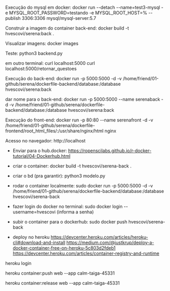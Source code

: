 Execução do mysql em docker:
docker run --detach --name=test3-mysql -e MYSQL_ROOT_PASSWORD=testando -e MYSQL_ROOT_HOST=% --publish 3306:3306 mysql/mysql-server:5.7


Construir a imagem do container back-end:
docker build -t hvescovi/serena:back .

Visualizar imagens:
docker images

Teste:
python3 backend.py 

em outro terminal:
curl localhost:5000
curl localhost:5000/retornar_questoes

Execução do back-end:
docker run -p 5000:5000 -d -v /home/friend/01-github/serena/dockerfile-backend/database:/database hvescovi/serena:back

dar nome para o back-end:
docker run -p 5000:5000 --name serenaback -d -v /home/friend/01-github/serena/dockerfile-backend/database:/database hvescovi/serena:back


Execução do front-end:
docker run -p 80:80 --name serenafront -d -v /home/friend/01-github/serena/dockerfile-frontend/root_html_files/:/usr/share/nginx/html nginx

Acesso no navegador:
http://localhost



* Enviar para o hub.docker:
https://ropenscilabs.github.io/r-docker-tutorial/04-Dockerhub.html

- criar o container:
docker build -t hvescovi/serena-back .
- criar o bd (pra garantir):
python3 modelo.py
- rodar o container localmente:
sudo docker run -p 5000:5000 -d -v /home/friend/01-github/serena/dockerfile-backend/database:/database hvescovi/serena-back
- fazer login do docker no terminal:
sudo docker login --username=hvescovi
 (informa a senha)
- subir o container para o dockerhub:
 sudo docker push  hvescovi/serena-back

- deploy no heroku
https://devcenter.heroku.com/articles/heroku-cli#download-and-install
https://medium.com/@justkrup/deploy-a-docker-container-free-on-heroku-5c803d2fdeb1
https://devcenter.heroku.com/articles/container-registry-and-runtime

heroku login

heroku container:push web --app calm-taiga-45331

heroku container:release web --app calm-taiga-45331



